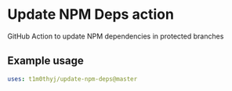# Update NPM Deps action

GitHub Action to update NPM dependencies in protected branches

<!-- ## Inputs

### `who-to-greet`

**Required** The name of the person to greet. Default `"World"`.

## Outputs

### `time`

The time we greeted you. -->

## Example usage

```yaml
uses: t1m0thyj/update-npm-deps@master
```
